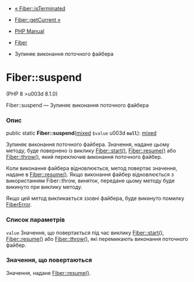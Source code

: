 - [« Fiber::isTerminated](fiber.isterminated.md)
- [Fiber::getCurrent »](fiber.getcurrent.md)

- [PHP Manual](index.md)
- [Fiber](class.fiber.md)
- Зупиняє виконання поточного файбера

# Fiber::suspend

(PHP 8 \>u003d 8.1.0)

Fiber::suspend — Зупиняє виконання поточного файбера

### Опис

public static
**Fiber::suspend**([mixed](language.types.declarations.md#language.types.declarations.mixed)
`$value` u003d **`null`**):
[mixed](language.types.declarations.md#language.types.declarations.mixed)

Зупиняє виконання поточного файбера. Значення, надане
цьому методу, буде повернено із виклику
[Fiber::start()](fiber.start.md), [Fiber::resume()](fiber.resume.md)
або [Fiber::throw()](fiber.throw.md), який переключив виконання
поточного файбер.

Коли виконання файбера відновлюється, метод повертає значення,
надане в [Fiber::resume()](fiber.resume.md). Якщо виконання
файбер відновлюється з використанням Fiber::throw, виняток,
передане цьому методу буде викинуто при виклику методу.

Якщо цей метод викликається ззовні файбера, буде викинуто помилку
[FiberError](class.fibererror.md).

### Список параметрів

`value`
Значення, що повертається під час виклику [Fiber::start()](fiber.start.md),
[Fiber::resume()](fiber.resume.md) або
[Fiber::throw()](fiber.throw.md), які перемикають виконання
поточного файбер.

### Значення, що повертаються

Значення, надане [Fiber::resume()](fiber.resume.md).
